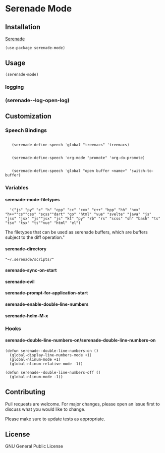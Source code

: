 # Serenade Mode



## Installation

[Serenade](http://www.serenade.ai)

```elisp
(use-package serenade-mode)
```

## Usage

```elisp
(serenade-mode)
```


### logging 

### (serenade--log-open-log)

## Customization

### Speech Bindings

```elisp

   (serenade-define-speech 'global "treemacs" 'treemacs) 
```


```elisp

   (serenade-define-speech 'org-mode "promote" 'org-do-promote) 
```

```elisp

   (serenade-define-speech 'global "open buffer <name>" 'switch-to-buffer) 
```

### Variables

#### serenade-mode-filetypes 

```elisp
  '("js" "py" "c" "h" "cpp" "cc" "cxx" "c++" "hpp" "hh" "hxx" "h++""cs""css" "scss""dart" "go" "html" "vue" "svelte" "java" "js" "jsx" "jsx" "js""jsx" "js" "kt" "py" "rb" "rs" "scss" "sh" "bash" "ts" "tsx" "tsx" "ts""vue" "html" "el")
```
  
The filetypes that can be used as serenade buffers, which are buffers subject to the diff operation."

#### serenade-directory

```elisp
"~/.serenade/scripts/"
```

#### serenade-sync-on-start

#### serenade-evil

####  serenade-prompt-for-application-start 

#### serenade-enable-double-line-numbers 

#### serenade-helm-M-x

### Hooks

#### serenade-double-line-numbers-on/serenade-double-line-numbers-on

```elisp
(defun serenade--double-line-numbers-on () 
  (global-display-line-numbers-mode +1) 
  (global-nlinum-mode +1) 
  (global-nlinum-relative-mode -1))
  
(defun serenade--double-line-numbers-off () 
  (global-nlinum-mode -1))

  ```

## Contributing
Pull requests are welcome. For major changes, please open an issue first to discuss what you would like to change.

Please make sure to update tests as appropriate.

## License
GNU General Public License

<!-- [MIT](https://choosealicense.com/licenses/mit/) -->
